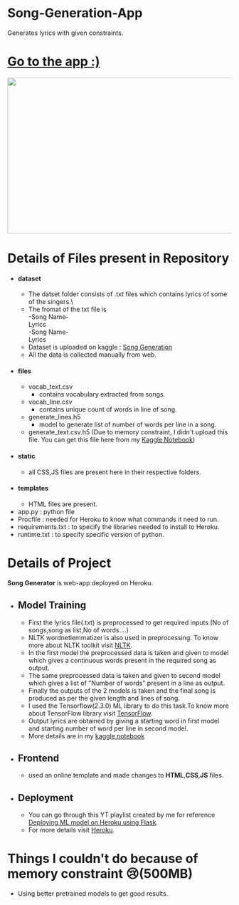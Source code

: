 # Song-Generation-App
Generates lyrics with given constraints.

# [Go to the app :)](https://song-generation.herokuapp.com/)

<img src = "https://github.com/shanmukh05/Song-Generation-WebApp/blob/main/static/images/demo.png" width="600" height = "350">

# Details of Files present in Repository
- #### dataset
    - The datset folder consists of .txt files which contains lyrics of some of the singers.\
    - The fromat of the txt file is <br> 
     -Song Name-\
     Lyrics\
    -Song Name-\
     Lyrics
    - Dataset is uploaded on kaggle : [Song Generation](https://www.kaggle.com/shanmukh05/songgeneration)
    - All the data is collected manually from web.
- #### files
    - vocab_text.csv
       - contains vocabulary extracted from songs.
    - vocab_line.csv
       - contains unique count of words in line of song.
    - generate_lines.h5
       - model to generate list of number of words per line in a song.
    - generate_text.csv.h5 (Due to memory constraint, I didn't upload this file. You can get this file here from my [Kaggle Notebook](https://www.kaggle.com/shanmukh05/song-generation-with-rnn/output))
 - #### static
    - all CSS,JS files are present here in their respective folders.
 - #### templates
    - HTML files are present.
 - app.py : python file
 - Procfile : needed for Heroku to know what commands it need to run.
 - requirements.txt : to specify the libraries needed to install to Heroku.
 - runtime.txt : to specify specific version of python.


# Details of Project

**Song Generator** is web-app deployed on Heroku.

- ## Model Training
   - First the lyrics file(.txt) is preprocessed to get required inputs (No of songs,song as list,No of words....) 
   - NLTK wordnetlemmatizer is also used in preprocessing. To know more about NLTK toolkit visit [NLTK](https://www.nltk.org/).
   - In the first model the preprocessed data is taken and given to model which gives a continuous words present in the required song as output. 
   - The same preprocessed data is taken and given to second model which gives a list of "Number of words" present in a line as output. 
   - Finally the outputs of the 2 models is taken and the final song is produced as per the given length and lines of song. 
   - I used the Tensorflow(2.3.0) ML library to do this task.To know more about TensorFlow library visit [TensorFlow](https://www.tensorflow.org/). 
   - Output lyrics are obtained by giving a starting word in first model and starting number of word per line in second model.
   - More details are in my [kaggle notebook](https://www.kaggle.com/shanmukh05/song-generation-with-rnn/)

- ## Frontend
     - used an online template and made changes to **HTML**,**CSS**,**JS** files.

 - ## Deployment
     - You can go through this YT playlist created by me for reference [Deploying ML model on Heroku using Flask](https://www.youtube.com/playlist?list=PL9NRL49Dq8llKW_QW510V-MgIGWhvZoOX).
     - For more details visit [Heroku](https://www.heroku.com/).

# Things I couldn't do because of memory constraint 😢(500MB)
- Using better pretrained models to get good results.

